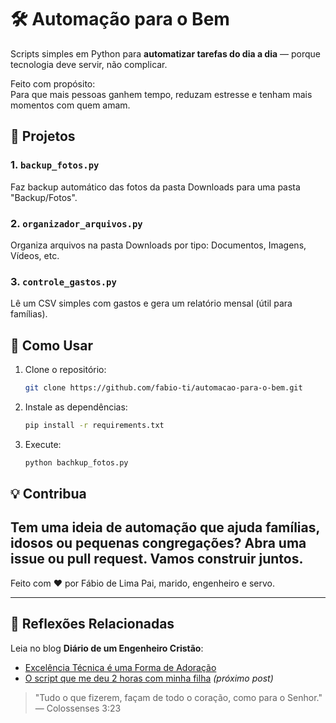 # 🛠️ Automação para o Bem

Scripts simples em Python para **automatizar tarefas do dia a dia** — porque tecnologia deve servir, não complicar.

Feito com propósito:  
Para que mais pessoas ganhem tempo, reduzam estresse e tenham mais momentos com quem amam.

## 📂 Projetos

### 1. `backup_fotos.py`
Faz backup automático das fotos da pasta Downloads para uma pasta "Backup/Fotos".

### 2. `organizador_arquivos.py`
Organiza arquivos na pasta Downloads por tipo: Documentos, Imagens, Vídeos, etc.

### 3. `controle_gastos.py`
Lê um CSV simples com gastos e gera um relatório mensal (útil para famílias).

## 🚀 Como Usar

1. Clone o repositório:
   ```bash
   git clone https://github.com/fabio-ti/automacao-para-o-bem.git

2. Instale as dependências:
   ```bash
   pip install -r requirements.txt

3. Execute:
   ```bash
   python bachkup_fotos.py

## 💡 Contribua
Tem uma ideia de automação que ajuda famílias, idosos ou pequenas congregações?
Abra uma issue ou pull request. Vamos construir juntos.
---
Feito com ❤️ por Fábio de Lima
Pai, marido, engenheiro e servo.

---

## 📖 Reflexões Relacionadas

Leia no blog **Diário de um Engenheiro Cristão**:

- [Excelência Técnica é uma Forma de Adoração](https://fabio-ti.github.io/diario)
- [O script que me deu 2 horas com minha filha](https://fabio-ti.github.io/diario) *(próximo post)*

> "Tudo o que fizerem, façam de todo o coração, como para o Senhor." — Colossenses 3:23
